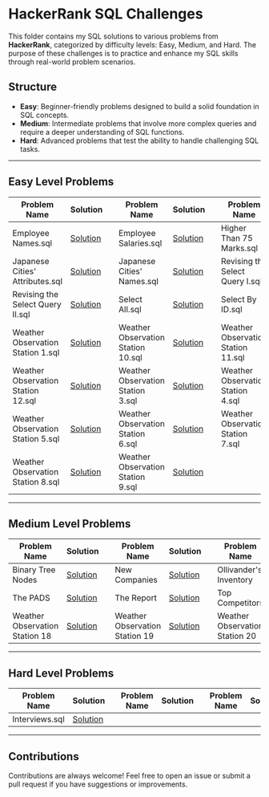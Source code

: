 # HackerRank SQL Challenges

This folder contains my SQL solutions to various problems from **HackerRank**, categorized by difficulty levels: Easy, Medium, and Hard. The purpose of these challenges is to practice and enhance my SQL skills through real-world problem scenarios.

## Structure

- **Easy**: Beginner-friendly problems designed to build a solid foundation in SQL concepts.
- **Medium**: Intermediate problems that involve more complex queries and require a deeper understanding of SQL functions.
- **Hard**: Advanced problems that test the ability to handle challenging SQL tasks.

---

## Easy Level Problems

<div>

| Problem Name                                             | Solution                                                                                                                                    |  | Problem Name                                             | Solution                                                                                                                                    |  | Problem Name                                             | Solution                                                                                                                                    |
|----------------------------------------------------------|---------------------------------------------------------------------------------------------------------------------------------------------|--|----------------------------------------------------------|---------------------------------------------------------------------------------------------------------------------------------------------|--|----------------------------------------------------------|--------------------------------------------------------------------------------------------------------------------------------------------|
| Employee Names.sql                                       | [Solution](https://github.com/haroldeustaquio/SQL-Coding-Challenges/blob/main/Hacker%20Rank/Easy/Employee%20Names.sql)                      |  | Employee Salaries.sql                                    | [Solution](https://github.com/haroldeustaquio/SQL-Coding-Challenges/blob/main/Hacker%20Rank/Easy/Employee%20Salaries.sql)                   |  | Higher Than 75 Marks.sql                                 | [Solution](https://github.com/haroldeustaquio/SQL-Coding-Challenges/blob/main/Hacker%20Rank/Easy/Higher%20Than%2075%20Marks.sql)            |
| Japanese Cities' Attributes.sql                          | [Solution](https://github.com/haroldeustaquio/SQL-Coding-Challenges/blob/main/Hacker%20Rank/Easy/Japanese%20Cities'%20Attributes.sql)        |  | Japanese Cities' Names.sql                               | [Solution](https://github.com/haroldeustaquio/SQL-Coding-Challenges/blob/main/Hacker%20Rank/Easy/Japanese%20Cities'%20Names.sql)             |  | Revising the Select Query I.sql                          | [Solution](https://github.com/haroldeustaquio/SQL-Coding-Challenges/blob/main/Hacker%20Rank/Easy/Revising%20the%20Select%20Query%20I.sql)   |
| Revising the Select Query II.sql                         | [Solution](https://github.com/haroldeustaquio/SQL-Coding-Challenges/blob/main/Hacker%20Rank/Easy/Revising%20the%20Select%20Query%20II.sql)  |  | Select All.sql                                           | [Solution](https://github.com/haroldeustaquio/SQL-Coding-Challenges/blob/main/Hacker%20Rank/Easy/Select%20All.sql)                          |  | Select By ID.sql                                         | [Solution](https://github.com/haroldeustaquio/SQL-Coding-Challenges/blob/main/Hacker%20Rank/Easy/Select%20All.sql)                          |
| Weather Observation Station 1.sql                        | [Solution](https://github.com/haroldeustaquio/SQL-Coding-Challenges/blob/main/Hacker%20Rank/Easy/Weather%20Observation%20Station%201.sql)   |  | Weather Observation Station 10.sql                       | [Solution](https://github.com/haroldeustaquio/SQL-Coding-Challenges/blob/main/Hacker%20Rank/Easy/Weather%20Observation%20Station%2010.sql)  |  | Weather Observation Station 11.sql                       | [Solution](https://github.com/haroldeustaquio/SQL-Coding-Challenges/blob/main/Hacker%20Rank/Easy/Weather%20Observation%20Station%2011.sql)  |
| Weather Observation Station 12.sql                       | [Solution](https://github.com/haroldeustaquio/SQL-Coding-Challenges/blob/main/Hacker%20Rank/Easy/Weather%20Observation%20Station%2012.sql)  |  | Weather Observation Station 3.sql                        | [Solution](https://github.com/haroldeustaquio/SQL-Coding-Challenges/blob/main/Hacker%20Rank/Easy/Weather%20Observation%20Station%203.sql)   |  | Weather Observation Station 4.sql                        | [Solution](https://github.com/haroldeustaquio/SQL-Coding-Challenges/blob/main/Hacker%20Rank/Easy/Weather%20Observation%20Station%204.sql)   |
| Weather Observation Station 5.sql                        | [Solution](https://github.com/haroldeustaquio/SQL-Coding-Challenges/blob/main/Hacker%20Rank/Easy/Weather%20Observation%20Station%205.sql)   |  | Weather Observation Station 6.sql                        | [Solution](https://github.com/haroldeustaquio/SQL-Coding-Challenges/blob/main/Hacker%20Rank/Easy/Weather%20Observation%20Station%206.sql)   |  | Weather Observation Station 7.sql                        | [Solution](https://github.com/haroldeustaquio/SQL-Coding-Challenges/blob/main/Hacker%20Rank/Easy/Weather%20Observation%20Station%207.sql)   |
| Weather Observation Station 8.sql                        | [Solution](https://github.com/haroldeustaquio/SQL-Coding-Challenges/blob/main/Hacker%20Rank/Easy/Weather%20Observation%20Station%208.sql)   |  | Weather Observation Station 9.sql                        | [Solution](https://github.com/haroldeustaquio/SQL-Coding-Challenges/blob/main/Hacker%20Rank/Easy/Weather%20Observation%20Station%209.sql)   |

</div>

---

## Medium Level Problems

| Problem Name                                             | Solution                                                                                                                                    |  | Problem Name                                             | Solution                                                                                                                                    |  | Problem Name                                             | Solution                                                                                                                                    |
|----------------------------------------------------------|---------------------------------------------------------------------------------------------------------------------------------------------|--|----------------------------------------------------------|---------------------------------------------------------------------------------------------------------------------------------------------|--|----------------------------------------------------------|--------------------------------------------------------------------------------------------------------------------------------------------|
| Binary Tree Nodes                                         | [Solution](https://github.com/haroldeustaquio/SQL-Coding-Challenges/blob/main/Hacker%20Rank/Medium/Binary%20Tree%20Nodes.sql) |  | New Companies                                            | [Solution](https://github.com/haroldeustaquio/SQL-Coding-Challenges/blob/main/Hacker%20Rank/Medium/New%20Companies.sql)        |  | Ollivander's Inventory                                   | [Solution](https://github.com/haroldeustaquio/SQL-Coding-Challenges/blob/main/Hacker%20Rank/Medium/Ollivander's%20Inventory.sql) |
| The PADS                                                 | [Solution](https://github.com/haroldeustaquio/SQL-Coding-Challenges/blob/main/Hacker%20Rank/Medium/The%20PADS.sql)                  |  | The Report                                               | [Solution](https://github.com/haroldeustaquio/SQL-Coding-Challenges/blob/main/Hacker%20Rank/Medium/The%20Report.sql)              |  | Top Competitors                                           | [Solution](https://github.com/haroldeustaquio/SQL-Coding-Challenges/blob/main/Hacker%20Rank/Medium/Top%20Competitors.sql)   |
| Weather Observation Station 18                           | [Solution](https://github.com/haroldeustaquio/SQL-Coding-Challenges/blob/main/Hacker%20Rank/Medium/Weather%20Observation%20Station%2018.sql) |  | Weather Observation Station 19                           | [Solution](https://github.com/haroldeustaquio/SQL-Coding-Challenges/blob/main/Hacker%20Rank/Medium/Weather%20Observation%20Station%2019.sql) |  | Weather Observation Station 20                           | [Solution](https://github.com/haroldeustaquio/SQL-Coding-Challenges/blob/main/Hacker%20Rank/Medium/Weather%20Observation%20Station%2020.sql) |


---

## Hard Level Problems

<div>

| Problem Name                                             | Solution                                                                                                                                    |  | Problem Name                                             | Solution                                                                                                                                    |  | Problem Name                                             | Solution                                                                                                                                    |
|----------------------------------------------------------|---------------------------------------------------------------------------------------------------------------------------------------------|--|----------------------------------------------------------|---------------------------------------------------------------------------------------------------------------------------------------------|--|----------------------------------------------------------|--------------------------------------------------------------------------------------------------------------------------------------------|
| Interviews.sql                                | [Solution](https://github.com/haroldeustaquio/SQL-Coding-Challenges/blob/main/Hacker%20Rank/Hard/Interviews.sql)       |  |                  |       |  |             | |

</div>

---

## Contributions

Contributions are always welcome! Feel free to open an issue or submit a pull request if you have suggestions or improvements.
